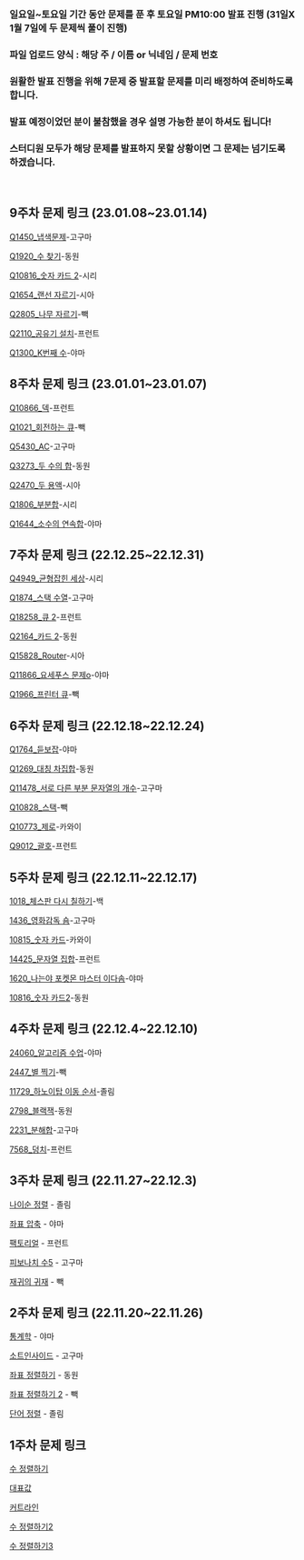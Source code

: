 ### 일요일~토요일 기간 동안 문제를 푼 후 토요일 PM10:00 발표 진행 (31일X 1월 7일에 두 문제씩 풀이 진행)
### 파일 업로드 양식 : 해당 주 / 이름 or 닉네임 / 문제 번호
### 원활한 발표 진행을 위해 7문제 중 발표할 문제를 미리 배정하여 준비하도록 합니다.
### 발표 예정이었던 분이 불참했을 경우 설명 가능한 분이 하셔도 됩니다! 
### 스터디원 모두가 해당 문제를 발표하지 못할 상황이면 그 문제는 넘기도록 하겠습니다.
<br>

## 9주차 문제 링크 (23.01.08~23.01.14)
[Q1450_냅색문제](https://www.acmicpc.net/problem/1450)-고구마

[Q1920_수 찾기](https://www.acmicpc.net/problem/1920)-동원

[Q10816_숫자 카드 2](https://www.acmicpc.net/problem/10816)-시리

[Q1654_랜선 자르기](https://www.acmicpc.net/problem/1654)-시아

[Q2805_나무 자르기](https://www.acmicpc.net/problem/2805)-빽

[Q2110_공유기 설치](https://www.acmicpc.net/problem/2110)-프런트

[Q1300_K번째 수](https://www.acmicpc.net/problem/1300)-야마

## 8주차 문제 링크 (23.01.01~23.01.07)
[Q10866_덱](https://www.acmicpc.net/problem/10866)-프런트

[Q1021_회전하는 큐](https://www.acmicpc.net/problem/1021)-빽

[Q5430_AC](https://www.acmicpc.net/problem/5430)-고구마

[Q3273_두 수의 합](https://www.acmicpc.net/problem/3273)-동원

[Q2470_두 용액](https://www.acmicpc.net/problem/2470)-시아

[Q1806_부분합](https://www.acmicpc.net/problem/1806)-시리

[Q1644_소수의 연속합](https://www.acmicpc.net/problem/1644)-야마

## 7주차 문제 링크 (22.12.25~22.12.31)
[Q4949_균형잡힌 세상](https://www.acmicpc.net/problem/4949)-시리

[Q1874_스택 수열](https://www.acmicpc.net/problem/1874)-고구마

[Q18258_큐 2](https://www.acmicpc.net/problem/18258)-프런트

[Q2164_카드 2](https://www.acmicpc.net/problem/2164)-동원

[Q15828_Router](https://www.acmicpc.net/problem/15828)-시아

[Q11866_요세푸스 문제o](https://www.acmicpc.net/problem/11866)-야마

[Q1966_프린터 큐](https://www.acmicpc.net/problem/1966)-빽

## 6주차 문제 링크 (22.12.18~22.12.24)
[Q1764_듣보잡](https://www.acmicpc.net/problem/1764)-야마

[Q1269_대칭 차집합](https://www.acmicpc.net/problem/1269)-동원

[Q11478_서로 다른 부분 문자열의 개수](https://www.acmicpc.net/problem/11478)-고구마

[Q10828_스택](https://www.acmicpc.net/problem/10828)-빽

[Q10773_제로](https://www.acmicpc.net/problem/10773)-카와이

[Q9012_괄호](https://www.acmicpc.net/problem/9012)-프런트


## 5주차 문제 링크 (22.12.11~22.12.17)
[1018_체스판 다시 칠하기](https://www.acmicpc.net/problem/1018)-백

[1436_영화감독 숌](https://www.acmicpc.net/problem/1436)-고구마

[10815_숫자 카드](https://www.acmicpc.net/problem/10815)-카와이

[14425_문자열 집합](https://www.acmicpc.net/problem/14425)-프런트

[1620_나는야 포켓몬 마스터 이다솜](https://www.acmicpc.net/problem/1620)-야마

[10816_숫자 카드2](https://www.acmicpc.net/problem/10816)-동원

## 4주차 문제 링크 (22.12.4~22.12.10)
[24060_알고리즘 수업](https://www.acmicpc.net/problem/24060)-야마

[2447_별 찍기](https://www.acmicpc.net/problem/2447)-빽

[11729_하노이탑 이동 순서](https://www.acmicpc.net/problem/11729)-졸림

[2798_블랙잭](https://www.acmicpc.net/problem/2798)-동원

[2231_분해합](https://www.acmicpc.net/problem/2231)-고구마

[7568_덩치](https://www.acmicpc.net/problem/7568)-프런트

## 3주차 문제 링크 (22.11.27~22.12.3)
[나이순 정렬](https://www.acmicpc.net/problem/10814) - 졸림

[좌표 압축](https://www.acmicpc.net/problem/18870) - 야마

[팩토리얼](https://www.acmicpc.net/problem/10872) - 프런트

[피보나치 수5](https://www.acmicpc.net/problem/10870) - 고구마

[재귀의 귀재](https://www.acmicpc.net/problem/25501) - 빽

## 2주차 문제 링크 (22.11.20~22.11.26)
[통계학](https://www.acmicpc.net/problem/2108) - 야마

[소트인사이드](https://www.acmicpc.net/problem/1427) - 고구마

[좌표 정렬하기](https://www.acmicpc.net/problem/11650) - 동원

[좌표 정렬하기 2](https://www.acmicpc.net/problem/11651) - 빽

[단어 정렬](https://www.acmicpc.net/problem/1181) - 졸림


## 1주차 문제 링크
[수 정렬하기](https://www.acmicpc.net/problem/2750)

[대표값](https://www.acmicpc.net/problem/2587)

[커트라인](https://www.acmicpc.net/problem/25305)

[수 정렬하기2](https://www.acmicpc.net/problem/2751)

[수 정렬하기3](https://www.acmicpc.net/problem/10989)
